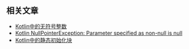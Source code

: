 ## 相关文章

+ [Kotlin中的无符号整数](docs/Kotlin中的无符号整数.md)
+ [Kotlin NullPointerException: Parameter specified as non-null is null](docs/Kotlin-NullPointerException-指定为非空的参数为空.md)
+ [Kotlin中的静态初始化块](docs/Kotlin中的静态初始化块.md)